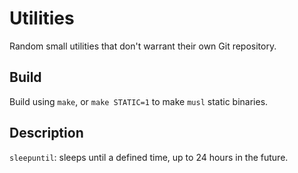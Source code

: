 Utilities
=========

Random small utilities that don't warrant their own Git repository.

Build
-----

Build using `make`, or `make STATIC=1` to make `musl` static binaries.

Description
-----------

`sleepuntil`: sleeps until a defined time, up to 24 hours in the future.

